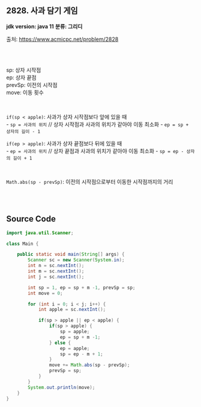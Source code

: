 ## 2828. 사과 담기 게임

**jdk version: java 11**
**분류: 그리디**
<br>

출처: https://www.acmicpc.net/problem/2828

<br>
<br>

sp: 상자 시작점 <br>
ep: 상자 끝점 <br>
prevSp: 이전의 시작점 <br>
move: 이동 횟수 <br>

<br>

`if(sp < apple)`: 사과가 상자 시작점보다 앞에 있을 때 <br>
     - `sp = 사과의 위치` // 상자 시작점과 사과의 위치가 같아야 이동 최소화
     - `ep = sp + 상자의 길이 - 1`
<br>

`if(ep > apple)`: 사과가 상자 끝점보다 뒤에 있을 때 <br>
     - `ep = 사과의 위치` // 상자 끝점과 사과의 위치가 같아야 이동 최소화
     - `sp = ep - 상자의 길이 + 1`

<br>

`Math.abs(sp - prevSp)`: 이전의 시작점으로부터 이동한 시작점까지의 거리

<br>
<br>

## Source Code

```java
import java.util.Scanner;

class Main {

    public static void main(String[] args) {
        Scanner sc = new Scanner(System.in);
        int n = sc.nextInt();
        int m = sc.nextInt();
        int j = sc.nextInt();

        int sp = 1, ep = sp + m -1, prevSp = sp;
        int move = 0;

        for (int i = 0; i < j; i++) {
            int apple = sc.nextInt();

            if(sp > apple || ep < apple) {
                if(sp > apple) {
                    sp = apple;
                    ep = sp + m -1;
                } else {
                    ep = apple;
                    sp = ep - m + 1;
                }
                move += Math.abs(sp - prevSp);
                prevSp = sp;
            }
        }
        System.out.println(move);
    }
}
```
